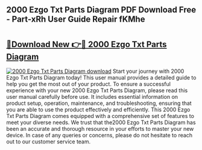## 2000 Ezgo Txt Parts Diagram PDF Download Free - Part-xRh User Guide Repair fKMhe

# <h2><a href="http://dfu606.blite.top/?on=2000+Ezgo+Txt+Parts+Diagram">🔗Download New 👉🔴 2000 Ezgo Txt Parts Diagram</a></h2>

[![2000 Ezgo Txt Parts Diagram download](https://i.imgur.com/lujVjoI.png)](http://dfu606.blite.top/?on=2000+Ezgo+Txt+Parts+Diagram)
Start your journey with 2000 Ezgo Txt Parts Diagram today! This user manual provides a detailed guide to help you get the most out of your product. To ensure a successful experience with your new 2000 Ezgo Txt Parts Diagram, please read this user manual carefully before use. It includes essential information on product setup, operation, maintenance, and troubleshooting, ensuring that you are able to use the product effectively and efficiently. This 2000 Ezgo Txt Parts Diagram comes equipped with a comprehensive set of features to meet your diverse needs. We trust that the2000 Ezgo Txt Parts Diagram has been an accurate and thorough resource in your efforts to master your new device. In case of any queries or concerns, please do not hesitate to reach out to our customer service team.
